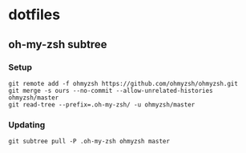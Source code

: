 # dotfiles

## oh-my-zsh subtree

### Setup

```
git remote add -f ohmyzsh https://github.com/ohmyzsh/ohmyzsh.git
git merge -s ours --no-commit --allow-unrelated-histories ohmyzsh/master
git read-tree --prefix=.oh-my-zsh/ -u ohmyzsh/master
```

### Updating

```
git subtree pull -P .oh-my-zsh ohmyzsh master
```

